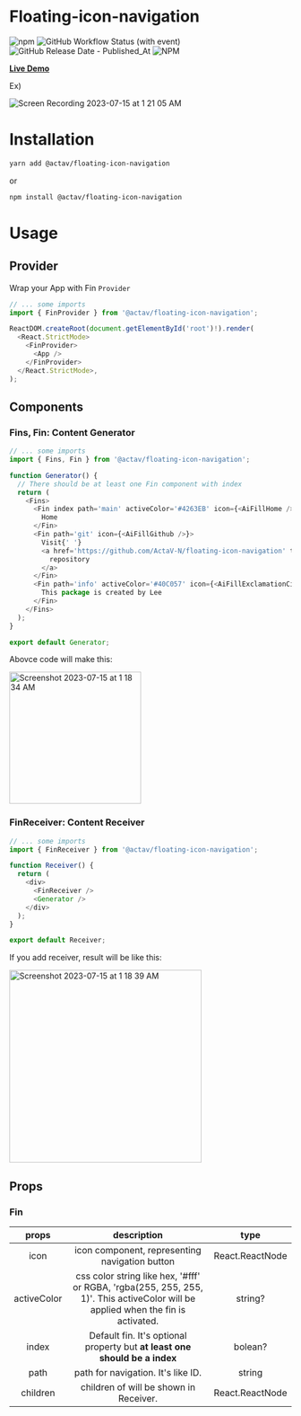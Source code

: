 # Floating-icon-navigation

![npm](https://img.shields.io/npm/v/%40actav%2Ffloating-icon-navigation)
![GitHub Workflow Status (with event)](https://img.shields.io/github/actions/workflow/status/actav-n/floating-icon-navigation/publish.yml)
![GitHub Release Date - Published_At](https://img.shields.io/github/release-date/ActaV-N/floating-icon-navigation)
![NPM](https://img.shields.io/npm/l/%40actav%2Ffloating-icon-navigation)



[**Live Demo**](https://actav-n.github.io/floating-icon-navigation/)

Ex)

![Screen Recording 2023-07-15 at 1 21 05 AM](https://github.com/ActaV-N/floating-icon-navigation/assets/26318387/8346f7bb-cd15-437e-b67b-81d79d5351af)

# Installation

```sh
yarn add @actav/floating-icon-navigation
```

or

```sh
npm install @actav/floating-icon-navigation
```

# Usage

## Provider

Wrap your App with Fin `Provider`

```ts
// ... some imports
import { FinProvider } from '@actav/floating-icon-navigation';

ReactDOM.createRoot(document.getElementById('root')!).render(
  <React.StrictMode>
    <FinProvider>
      <App />
    </FinProvider>
  </React.StrictMode>,
);
```

## Components

### Fins, Fin: Content Generator

```ts
// ... some imports
import { Fins, Fin } from '@actav/floating-icon-navigation';

function Generator() {
  // There should be at least one Fin component with index
  return (
    <Fins>
      <Fin index path='main' activeColor='#4263EB' icon={<AiFillHome />}>
        Home
      </Fin>
      <Fin path='git' icon={<AiFillGithub />}>
        Visit{' '}
        <a href='https://github.com/ActaV-N/floating-icon-navigation' target='_blank' rel='noopener'>
          repository
        </a>
      </Fin>
      <Fin path='info' activeColor='#40C057' icon={<AiFillExclamationCircle />}>
        This package is created by Lee
      </Fin>
    </Fins>
  );
}

export default Generator;
```

Abovce code will make this:

<img width="235" alt="Screenshot 2023-07-15 at 1 18 34 AM" src="https://github.com/ActaV-N/floating-icon-navigation/assets/26318387/418226c1-94d2-4228-91d9-42e8c195ed7a">

### FinReceiver: Content Receiver

```ts
// ... some imports
import { FinReceiver } from '@actav/floating-icon-navigation';

function Receiver() {
  return (
    <div>
      <FinReceiver />
      <Generator />
    </div>
  );
}

export default Receiver;
```

If you add receiver, result will be like this:

<img width="343" alt="Screenshot 2023-07-15 at 1 18 39 AM" src="https://github.com/ActaV-N/floating-icon-navigation/assets/26318387/84c8217a-2b56-4dbf-a7c6-b0094a4795b0">

## Props

### Fin
|  **props**  |                                                          **description**                                                         |     **type**    |
|:-----------:|:--------------------------------------------------------------------------------------------------------------------------------:|:---------------:|
| icon        | icon component, representing navigation button                                                                                   | React.ReactNode |
| activeColor | css color string like hex, '#fff' or RGBA, 'rgba(255, 255, 255, 1)'. This activeColor will be applied when the fin is activated. | string?         |
| index       | Default fin. It's optional property but **at least one <Fin/> should be a index**                                                | bolean?         |
| path        | path for navigation. It's like ID.                                                                                               | string          |
| children    | children of <Fin/> will be shown in Receiver.                                                                                    | React.ReactNode |

